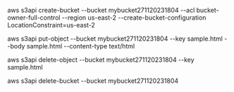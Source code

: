 


aws s3api  create-bucket --bucket mybucket271120231804 --acl bucket-owner-full-control --region us-east-2 --create-bucket-configuration LocationConstraint=us-east-2

aws s3api put-object --bucket mybucket271120231804 --key sample.html --body sample.html --content-type text/html

aws s3api delete-object --bucket mybucket271120231804 --key sample.html

aws s3api delete-bucket --bucket mybucket271120231804
